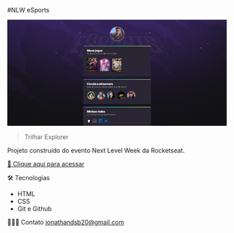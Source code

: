 #NLW eSports 

![preview](preview.png)
> Trilhar Explorer

Projeto construído do evento Next Level Week da Rocketseat.


[🔗 Clique aqui para acessar](https://jonathandesb.github.io/-nlw-esports-explorer/")

🛠️ Tecnologias
- HTML
- CSS
- Git e Github

🧙🏾‍♂️ Contato
jonathandsb20@gmail.com
